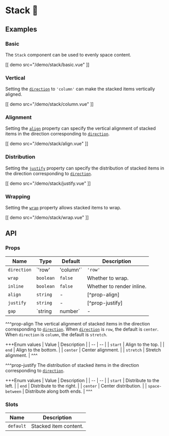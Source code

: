 # Stack 🧪

## Examples

### Basic

The `Stack` component can be used to evenly space content.

[[ demo src="/demo/stack/basic.vue" ]]

### Vertical

Setting the [`direction`](#props-direction) to `'column'` can make the stacked items vertically aligned.

[[ demo src="/demo/stack/column.vue" ]]

### Alignment

Setting the [`align`](#props-align) property can specify the vertical alignment of stacked items in the direction corresponding to [`direction`](#props-direction).

[[ demo src="/demo/stack/align.vue" ]]

### Distribution

Setting the [`justify`](#props-justify) property can specify the distribution of stacked items in the direction corresponding to [`direction`](#props-direction).

[[ demo src="/demo/stack/justify.vue" ]]

### Wrapping

Setting the [`wrap`](#props-wrap) property allows stacked items to wrap.

[[ demo src="/demo/stack/wrap.vue" ]]

## API

### Props
| Name | Type | Default | Description |
| -- | -- | -- | -- |
| ``direction`` | `'row' | 'column'` | `'row'` | The arrangement direction of stacked items. |
| ``wrap`` | `boolean` | `false` | Whether to wrap. |
| ``inline`` | `boolean` | `false` | Whether to render inline. |
| ``align`` | `string` | - | [^prop-align] |
| ``justify`` | `string` | - | [^prop-justify] |
| ``gap`` | `string | number` | - | The spacing between stacked items. It can be set as a string or a number. When set as a string, the optional values are `xxs`/`xs`/`s`/`m`/`l`/`xl`/`xxl`, and when set as a number, the unit is `px`. |

^^^prop-align
The vertical alignment of stacked items in the direction corresponding to [`direction`](#props-direction). When [`direction`](#props-direction) is `row`, the default is `center`. When `direction` is `column`, the default is `stretch`.

+++Enum values
| Value | Description |
| -- | -- |
| `start` | Align to the top. |
| `end` | Align to the bottom. |
| `center` | Center alignment. |
| `stretch` | Stretch alignment. |
^^^

^^^prop-justify
The distribution of stacked items in the direction corresponding to [`direction`](#props-direction).

+++Enum values
| Value | Description |
| -- | -- |
| `start` | Distribute to the left. |
| `end` | Distribute to the right. |
| `center` | Center distribution. |
| `space-between` | Distribute along both ends. |
^^^

### Slots

| Name | Description |
| -- | -- |
| ``default`` | Stacked item content. |
